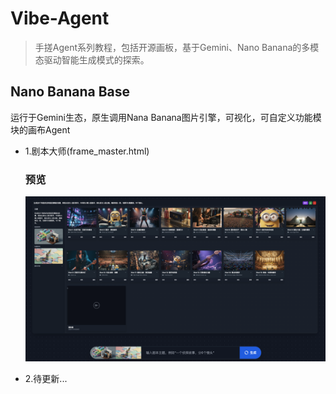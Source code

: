 # Vibe-Agent
> 手搓Agent系列教程，包括开源画板，基于Gemini、Nano Banana的多模态驱动智能生成模式的探索。

## Nano Banana Base
运行于Gemini生态，原生调用Nana Banana图片引擎，可视化，可自定义功能模块的画布Agent

- 1.剧本大师(frame_master.html)
  ### 预览
  ![Image 1](nano-banana-base/main-page.png)

  
- 2.待更新...
